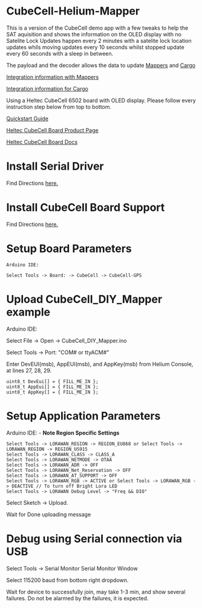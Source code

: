 # CubeCell-Helium-Mapper

This is a version of the CubeCell demo app with a few tweaks to help the SAT aquisition and shows the information on the OLED display with no 
Satelite Lock Updates happen every 2 minutes with a satelite lock location updates whils moving updates every 10 seconds whilst stopped update every 60 seconds with a sleep in between.

The payload and the decoder allows the data to update 
[Mappers](http://mappers.helium.com) and [Cargo](https://cargo.helium.com)

[Integration information with Mappers](https://developer.helium.com/devices/coverage-mapping/mappers-api)

[Integration information for Cargo](https://developer.helium.com/console/integrations/cargo)

Using a Heltec CubeCell 6502 board with OLED display. Please follow every instruction step below from top to bottom.

[Quickstart Guide](https://developer.helium.com/devices/arduino-quickstart/heltec-cubecell-board)

[Heltec CubeCell Board Product Page](https://heltec.org/project/htcc-ab02s/)

[Heltec CubeCell Board Docs](https://heltec-automation-docs.readthedocs.io/en/latest/cubecell/quick_start.html#)

# Install Serial Driver
Find Directions [here.](https://heltec-automation-docs.readthedocs.io/en/latest/general/establish_serial_connection.html)

# Install CubeCell Board Support
Find Directions [here.](https://heltec-automation-docs.readthedocs.io/en/latest/cubecell/quick_start.html#install-cubecell-relevant-framework)

# Setup Board Parameters

```
Arduino IDE: 

Select Tools -> Board: -> CubeCell -> CubeCell-GPS

```
# Upload CubeCell_DIY_Mapper example

Arduino IDE:

Select File -> Open -> CubeCell_DIY_Mapper.ino

Select Tools -> Port: "COM# or ttyACM#"

Enter DevEUI(msb), AppEUI(msb), and AppKey(msb) from Helium Console, at lines 27, 28, 29.

```
uint8_t DevEui[] = { FILL_ME_IN };
uint8_t AppEui[] = { FILL_ME_IN };
uint8_t AppKey[] = { FILL_ME_IN };
```
# Setup Application Parameters

Arduino IDE: - **Note Region Specific Settings**

```
Select Tools -> LORAWAN_REGION -> REGION_EU868 or Select Tools -> LORAWAN_REGION -> REGION_US915
Select Tools -> LORAWAN_CLASS -> CLASS_A
Select Tools -> LORAWAN_NETMODE -> OTAA
Select Tools -> LORAWAN_ADR -> OFF
Select Tools -> LORAWAN_Net_Reservation -> OFF
Select Tools -> LORAWAN_AT_SUPPORT -> OFF
Select Tools -> LORAWAN_RGB -> ACTIVE or Select Tools -> LORAWAN_RGB -> DEACTIVE // To turn off Bright Lora LED
Select Tools -> LORAWAN Debug Level -> "Freq && DIO"
```


Select Sketch -> Upload.

Wait for Done uploading message

# Debug using Serial connection via USB

Select Tools -> Serial Monitor Serial Monitor Window

Select 115200 baud from bottom right dropdown.

Wait for device to successfully join, may take 1-3 min, and show several failures. Do not be alarmed by the failures, it is expected.
